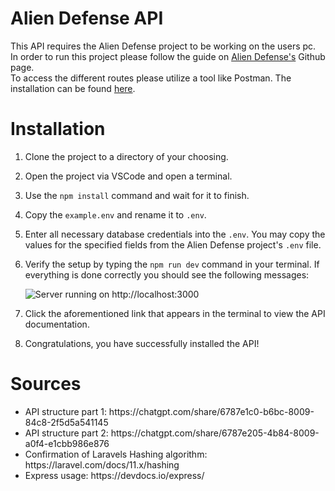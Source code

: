# Alien Defense API
This API requires the Alien Defense project to be working on the users pc. In order to run this project please follow the guide on [Alien Defense's](#) Github page.  
To access the different routes please utilize a tool like Postman. The installation can be found [here](https://www.postman.com/downloads/).  
# Installation
1. Clone the project to a directory of your choosing.
2. Open the project via VSCode and open a terminal.
3. Use the `npm install` command and wait for it to finish.
4. Copy the `example.env` and rename it to `.env`.
5. Enter all necessary database credentials into the `.env`. You may copy the values for the specified fields from the Alien Defense project's `.env` file.  
6. Verify the setup by typing the  `npm run dev` command in your terminal. If everything is done correctly you should see the following messages:  
  
   ![Server running on http://localhost:3000](https://i.gyazo.com/bfaab5e0c2189ba42c89c27a47c65225.png)
8. Click the aforementioned link that appears in the terminal to view the API documentation.
9. Congratulations, you have successfully installed the API!
# Sources
<ul>
  <li>API structure part 1: https://chatgpt.com/share/6787e1c0-b6bc-8009-84c8-2f5d5a541145</li>
  <li>API structure part 2: https://chatgpt.com/share/6787e205-4b84-8009-a0f4-e1cbb986e876</li>
  <li>Confirmation of Laravels Hashing algorithm: https://laravel.com/docs/11.x/hashing </li>
  <li>Express usage: https://devdocs.io/express/</li>
</ul>
